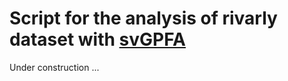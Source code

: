 # Script for the analysis of rivarly dataset with [svGPFA](https://github.com/joacorapela/svGPFA)

Under construction ...
